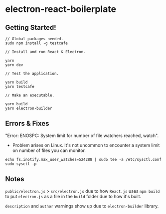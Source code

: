 # electron-react-boilerplate

## Getting Started!

```
// Global packages needed.
sudo npm install -g testcafe
```

```
// Install and run React & Electron.

yarn
yarn dev

// Test the application.

yarn build
yarn testcafe

// Make an executable.

yarn build
yarn electron-builder
```

## Errors & Fixes

"Error: ENOSPC: System limit for number of file watchers reached, watch".

- Problem arises on Linux. It's not uncommon to encounter a system limit on number of files you can monitor.

```
echo fs.inotify.max_user_watches=524288 | sudo tee -a /etc/sysctl.conf
sudo sysctl -p
```

## Notes

`public/electron.js` > `src/electron.js` due to how `React.js` uses `npm build` to put `electron.js` as a file in the `build` folder due to how it's built.

`description` and `author` warnings show up due to `electron-builder` library.
